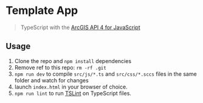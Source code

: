 # Template App

> TypeScript with the [ArcGIS API 4 for JavaScript](https://developers.arcgis.com/javascript/)

## Usage

1. Clone the repo and `npm install` dependencies
2. Remove ref to this repo: `rm -rf .git`
3. `npm run dev` to compile `src/js/*.ts` and `src/css/*.sccs` files in the same folder and watch for changes
4. launch `index.html` in your browser of choice.
5. `npm run lint` to run [TSLint](https://github.com/palantir/tslint) on TypeScript files.
